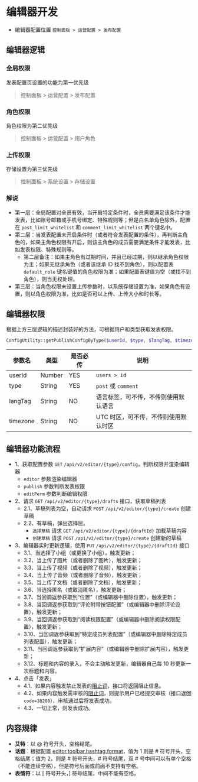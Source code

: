 # 编辑器开发

- 编辑器配置位置 `控制面板 > 运营配置 > 发布配置`

## 编辑器逻辑

### 全局权限

发表配置页设置的功能为第一优先级

> 控制面板 > 运营配置 > 发布配置

### 角色权限

角色权限为第二优先级

> 控制面板 > 运营配置 > 用户角色

### 上传权限

存储设置为第三优先级

> 控制面板 > 系统设置 > 存储设置

### 解说

- 第一层：全局配置对全员有效，当开启特定条件时，全员需要满足该条件才能发表，比如账号邮箱或手机号绑定、特殊规则等；但是白名单角色除外，配置在 `post_limit_whitelist` 和 `comment_limit_whitelist` 两个键名中。
- 第二层：当发表配置未开启条件时（或者符合发表配置的条件），再判断主角色的，如果主角色权限有开启，则该主角色的成员需要满足条件才能发表，比如发表权限、特殊规则等。
    - 第二层备注：如果主角色有过期时间，并且已经过期，则以继承角色权限为主；如果无继承角色（或者该继承 ID 找不到角色），则以配置表 `default_role` 键名键值的角色权限为准；如果配置表键值为空（或找不到角色），则当无权处理。
- 第三层：当角色权限未设置上传参数时，以系统存储设置为准，如果角色有设置，则以角色权限为准，比如是否可以上传、上传大小和时长等。


## 编辑器权限

根据上方三层逻辑的描述封装好的方法，可根据用户和类型获取发表权限。

```php
ConfigUtility::getPublishConfigByType($userId, $type, $langTag, $timezone);
```
| 参数名 | 类型 | 是否必传 | 说明 |
| --- | --- | --- | --- |
| userId | Number | YES | `users > id` |
| type | String | YES | `post` 或 `comment` |
| langTag | String | NO | 语言标签，可不传，不传则使用默认语言 |
| timezone | String | NO | UTC 时区，可不传，不传则使用默认时区 |


## 编辑器功能流程

- 1、获取配置参数 `GET` `/api/v2/editor/{type}/config`，判断权限并渲染编辑器
    - `editor` 参数渲染编辑器
    - `publish` 参数判断发表权限
    - `editPerm` 参数判断编辑权限
- 2、请求 `GET` `/api/v2/editor/{type}/drafts` 接口，获取草稿列表
    - 2.1、草稿列表为空，自动请求 `POST` `/api/v2/editor/{type}/create` 创建草稿
    - 2.2、有草稿，弹出选择层。
        - `选择草稿` 请求 `GET` `/api/v2/editor/{type}/{draftId}` 加载草稿内容
        - `创建草稿` 请求 `POST` `/api/v2/editor/{type}/create` 创建新的草稿
- 3、编辑器实时更新逻辑，使用 `PUT` `/api/v2/editor/{type}/{draftId}` 接口
    - 3.1、当选择了小组（或更换了小组），触发更新；
    - 3.2、当上传了图片（或者删除了图片），触发更新；
    - 3.3、当上传了视频（或者删除了视频），触发更新；
    - 3.4、当上传了音频（或者删除了音频），触发更新；
    - 3.5、当上传了文档（或者删除了文档），触发更新；
    - 3.6、当选择匿名（或取消匿名），触发更新；
    - 3.7、当回调返参获取到“位置”（或编辑器中删除位置），触发更新；
    - 3.8、当回调返参获取到“评论附带按钮配置”（或编辑器中删除评论设置），触发更新；
    - 3.9、当回调返参获取到“阅读权限配置”（或编辑器中删除阅读权限配置），触发更新；
    - 3.10、当回调返参获取到“特定成员列表配置”（或编辑器中删除特定成员列表配置），触发更新；
    - 3.11、当回调返参获取到“扩展内容”（或编辑器中删除扩展内容），触发更新；
    - 3.12、标题和内容的录入，不会主动触发更新，编辑器自己每 10 秒更新一次标题和内容。
- 4、点击「发表」
    - 4.1、如果内容触发禁止发表的[阻止词](../../database/contents/block-words.md)，接口将返回阻止信息。
    - 4.2、如果内容触发需审核的[阻止词](../../database/contents/block-words.md)，则提示用户已经提交审核（接口返回 `code=38200`），审核通过后将发表成功。
    - 4.3、一切正常，则发表成功。

## 内容规律

- **艾特**：以 @ 符号开头，空格结尾。
- **话题**：根据配置 [editor.toolbar.hashtag.format](../../api/editor/config.md)，值为 1 则是 # 符号开头，空格结尾；值为 2，则是 # 符号开头，# 符号结尾，双 # 号中间可以有单个空格（不能连续空格），但是符号后面或前面不支持有空格。
- **表情符**：以 [ 符号开头，] 符号结尾，中间不能有空格。
